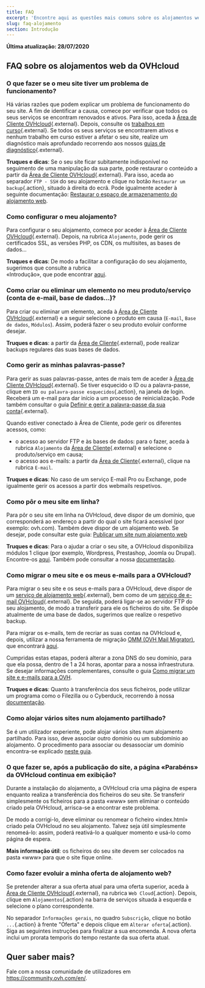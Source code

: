 ```yaml
---
title: FAQ
excerpt: 'Encontre aqui as questões mais comuns sobre os alojamentos web da OVHcloud'
slug: faq-alojamento
section: Introdução
---
```


**Última atualização: 28/07/2020**

## FAQ sobre os alojamentos web da OVHcloud


### O que fazer se o meu site tiver um problema de funcionamento? 

Há várias razões que podem explicar um problema de funcionamento do seu site. A fim de identificar a causa, comece por verificar que todos os seus serviços se encontram renovados e ativos. Para isso, aceda à [Área de Cliente OVHcloud](https://www.ovh.com/auth/?action=gotomanager){.external}. Depois, consulte os [trabalhos em curso](http://travaux.ovh.net/){.external}. Se todos os seus serviços se encontrarem ativos e nenhum trabalho em curso estiver a afetar o seu site, realize um diagnóstico mais aprofundado recorrendo aos nossos [guias de diagnóstico](../){.external}.

**Truques e dicas**: Se o seu site ficar subitamente indisponível no seguimento de uma manipulação da sua parte, pode restaurar o conteúdo a partir da [Área de Cliente OVHcloud](https://www.ovh.com/auth/?action=gotomanager){.external}. Para isso, aceda ao separador `FTP - SSH` do seu alojamento e clique no botão `Restaurar um backup`{.action}, situado à direita do ecrã. Pode igualmente aceder à seguinte documentação: [Restaurar o espaço de armazenamento do alojamento web](../restauracao-ftp-filezilla-area-de-cliente/).

### Como configurar o meu alojamento? 

Para configurar o seu alojamento, comece por aceder à [Área de Cliente OVHcloud](https://www.ovh.com/auth/?action=gotomanager){.external}. Depois, na rubrica `Alojamento`, pode gerir os certificados SSL, as versões PHP, os CDN, os multisites, as bases de dados...

**Truques e dicas**: De modo a facilitar a configuração do seu alojamento, sugerimos que consulte a rubrica <br> «Introdução», que pode encontrar [aqui](../).

### Como criar ou eliminar um elemento no meu produto/serviço (conta de e-mail, base de dados...)?

Para criar ou eliminar um elemento, aceda à [Área de Cliente OVHcloud](https://www.ovh.com/auth/?action=gotomanager){.external} e a seguir selecione o produto em causa (`E-mail`, `Base de dados`, `Módulos`). Assim, poderá fazer o seu produto evoluir conforme desejar.

**Truques e dicas**: a partir da [Área de Cliente](https://www.ovh.com/auth/?action=gotomanager){.external}, pode realizar backups regulares das suas bases de dados.

### Como gerir as minhas palavras-passe? 

Para gerir as suas palavras-passe, antes de mais tem de aceder à [Área de Cliente OVHcloud](https://www.ovh.com/auth/?action=gotomanager){.external}. Se tiver esquecido o ID ou a palavra-passe, clique em `ID ou palavra-passe esquecidos`{.action}, na janela de login. Receberá um e-mail para dar início a um processo de reinicialização.
Pode também consultar o guia [Definir e gerir a palavra-passe da sua conta](../../customer/gerir-a-palavra-passe/){.external}.

Quando estiver conectado à Área de Cliente, pode gerir os diferentes acessos, como: 

* o acesso ao servidor FTP e às bases de dados: para o fazer, aceda à rubrica `Alojamento` da [Área de Cliente](https://www.ovh.com/auth/?action=gotomanager){.external} e selecione o produto/serviço em causa;
* o acesso aos e-mails: a partir da [Área de Cliente](https://www.ovh.com/auth/?action=gotomanager){.external}, clique na rubrica `E-mail`.

**Truques e dicas**: No caso de um serviço E-mail Pro ou Exchange, pode igualmente gerir os acessos a partir dos webmails respetivos.

### Como pôr o meu site em linha? 

Para pôr o seu site em linha na OVHcloud, deve dispor de um domínio, que corresponderá ao endereço a partir do qual o site ficará acessível (por exemplo: ovh.com). Também deve dispor de um alojamento web. Se desejar, pode consultar este guia: [Publicar um site num alojamento web](../partilhado_colocar_o_meu_website_online/)

**Truques e dicas**: Para o ajudar a criar o seu site, a OVHcloud disponibiliza módulos 1 clique (por exemplo, Wordpress, Prestashop, Joomla ou Drupal). Encontre-os [aqui](https://www.ovh.pt/alojamento-partilhado/website/). Também pode consultar a nossa [documentação](../partilhado_guias_dos_modulos_dos_alojamentos_partilhados/).

### Como migrar o meu site e os meus e-mails para a OVHcloud? 

Para migrar o seu site e os seus e-mails para a OVHcloud, deve dispor de um [serviço de alojamento web](https://www.ovh.pt/alojamento-partilhado/){.external}, bem como de um [serviço de e-mail OVHcloud](https://www.ovh.pt/emails/){.external}. De seguida, poderá ligar-se ao servidor FTP do seu alojamento, de modo a transferir para ele os ficheiros do site. Se dispõe atualmente de uma base de dados, sugerimos que realize o respetivo backup. 

Para migrar os e-mails, tem de recriar as suas contas na OVHcloud e, depois, utilizar a nossa ferramenta de migração [OMM (OVH Mail Migrator)](https://omm.ovh.net/), que encontrará [aqui](https://omm.ovh.net/). 

Cumpridas estas etapas, poderá alterar a zona DNS do seu domínio, para que ela possa, dentro de 1 a 24 horas, apontar para a nossa infraestrutura. Se desejar informações complementares, consulte o guia [Como migrar um site e e-mails para a OVH](../migrar-site-para-ovh/).

**Truques e dicas**: Quanto à transferência dos seus ficheiros, pode utilizar um programa como o Filezilla ou o Cyberduck, recorrendo à nossa [documentação](../partilhado_guia_de_utilizacao_do_filezilla/).

### Como alojar vários sites num alojamento partilhado?

Se é um utilizador experiente, pode alojar vários sites num alojamento partilhado. Para isso, deve associar outro domínio ou um subdomínio ao alojamento. O procedimento para associar ou desassociar um domínio encontra-se explicado [neste guia](../multisites-configurar-um-multisite-no-meu-alojamento-web/).

### O que fazer se, após a publicação do site, a página «Parabéns» da OVHcloud continua em exibição?

Durante a instalação do alojamento, a OVHcloud cria uma página de espera enquanto realiza a transferência dos ficheiros do seu site. Se transferir simplesmente os ficheiros para a pasta «www» sem eliminar o conteúdo criado pela OVHcloud, arrisca-se a encontrar este problema. 

De modo a corrigi-lo, deve eliminar ou renomear o ficheiro «index.html» criado pela OVHcloud no seu alojamento.
Talvez seja útil simplesmente renomeá-lo: assim, poderá reativá-lo a qualquer momento e usá-lo como página de espera. 

**Mais informação útil**: os ficheiros do seu site devem ser colocados na pasta «www» para que o site fique online.

### Como fazer evoluir a minha oferta de alojamento web?

Se pretender alterar a sua oferta atual para uma oferta superior, aceda à [Área de Cliente OVHcloud](https://www.ovh.com/auth/?action=gotomanager){.external}, na rubrica `Web Cloud`{.action}. Depois, clique em `Alojamentos`{.action} na barra de serviços situada à esquerda e selecione o plano correspondente.

No separador `Informações gerais`, no quadro `Subscrição`, clique no botão `...`{.action} à frente "Oferta" e depois clique em `Alterar oferta`{.action}. Siga as seguintes instruções para finalizar a sua encomenda. A nova oferta inclui um prorata temporis do tempo restante da sua oferta atual.

## Quer saber mais?

Fale com a nossa comunidade de utilizadores em <https://community.ovh.com/en/>.

